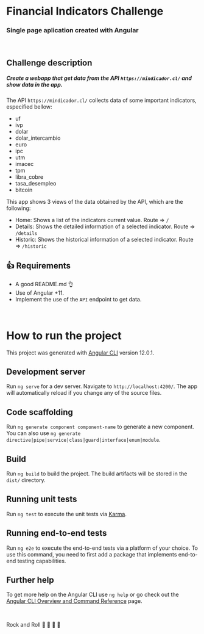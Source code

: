 # Financial Indicators Challenge

### Single page aplication created with Angular
&nbsp;
## Challenge description

##### Create a webapp that get data from the API `https://mindicador.cl/` and show data in the app.
The API `https://mindicador.cl/` collects data of some important indicators, especified bellow:
* uf
* ivp
* dolar
* dolar_intercambio
* euro
* ipc
* utm
* imacec
* tpm
* libra_cobre
* tasa_desempleo
* bitcoin

This app shows 3 views of the data obtained by the API, which are the following:
* Home: Shows a list of the indicators current value. Route => `/`
* Details: Shows the detailed information of a selected indicator. Route => `/details`
* Historic: Shows the historical information of a selected indicator. Route => `/historic`
&nbsp;

## :+1: Requirements
* A good README.md :ok_hand:
* Use of Angular +11.
* Implement the use of the `API` endpoint to get data.

&nbsp;

# How to run the project 

This project was generated with [Angular CLI](https://github.com/angular/angular-cli) version 12.0.1.

## Development server

Run `ng serve` for a dev server. Navigate to `http://localhost:4200/`. The app will automatically reload if you change any of the source files.

## Code scaffolding

Run `ng generate component component-name` to generate a new component. You can also use `ng generate directive|pipe|service|class|guard|interface|enum|module`.

## Build

Run `ng build` to build the project. The build artifacts will be stored in the `dist/` directory.

## Running unit tests

Run `ng test` to execute the unit tests via [Karma](https://karma-runner.github.io).

## Running end-to-end tests

Run `ng e2e` to execute the end-to-end tests via a platform of your choice. To use this command, you need to first add a package that implements end-to-end testing capabilities.

## Further help

To get more help on the Angular CLI use `ng help` or go check out the [Angular CLI Overview and Command Reference](https://angular.io/cli) page.

&nbsp;

Rock and Roll
:rocket: :metal: :rocket: :metal:  

&nbsp;&nbsp;&nbsp;

